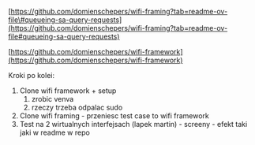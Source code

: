 [https://github.com/domienschepers/wifi-framing?tab=readme-ov-file\#queueing-sa-query-requests](https://github.com/domienschepers/wifi-framing?tab=readme-ov-file#queueing-sa-query-requests)

[https://github.com/domienschepers/wifi-framework](https://github.com/domienschepers/wifi-framework)

Kroki po kolei:

1. Clone wifi framework \+ setup  
   1. zrobic venva  
   2. rzeczy trzeba odpalac sudo  
2. Clone wifi framing \- przeniesc test case to wifi framework  
3. Test na 2 wirtualnych interfejsach (lapek martin) \- screeny \- efekt taki jaki w readme w repo

